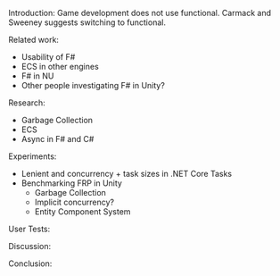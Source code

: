 Introduction: Game development does not  use functional. Carmack and Sweeney suggests switching to functional.

Related work:
- Usability of F#
- ECS in other engines
- F# in NU
- Other people investigating F# in Unity?

Research:
- Garbage Collection
- ECS
- Async in F# and C#

Experiments:
- Lenient and concurrency + task sizes in .NET Core Tasks
- Benchmarking FRP in Unity
    - Garbage Collection
    - Implicit concurrency?
    - Entity Component System

User Tests:

Discussion:

Conclusion: